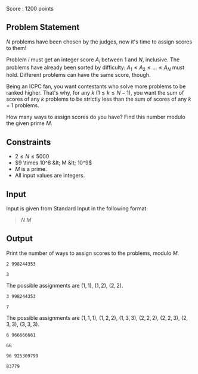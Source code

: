 Score : $1200$ points

## Problem Statement

$N$ problems have been chosen by the judges, now it's time to assign scores to them!

Problem $i$ must get an integer score $A_i$ between $1$ and $N$, inclusive.
The problems have already been sorted by difficulty: $A_1 \le A_2 \le \ldots \le A_N$ must hold.
Different problems can have the same score, though.

Being an ICPC fan, you want contestants who solve more problems to be ranked higher.
That's why, for any $k$ ($1 \le k \le N-1$), you want the sum of scores of any $k$ problems to be strictly less than the sum of scores of any $k+1$ problems.

How many ways to assign scores do you have? Find this number modulo the given prime $M$.

## Constraints

- $2 \leq N \leq 5000$
- $9 \times 10^8 &lt; M &lt; 10^9$
- $M$ is a prime.
- All input values are integers.

## Input

Input is given from Standard Input in the following format:

> $N$ $M$

## Output

Print the number of ways to assign scores to the problems, modulo $M$.

```input1
2 998244353
```

```output1
3
```

The possible assignments are $(1, 1)$, $(1, 2)$, $(2, 2)$.

```input2
3 998244353
```

```output2
7
```

The possible assignments are $(1, 1, 1)$, $(1, 2, 2)$, $(1, 3, 3)$, $(2, 2, 2)$, $(2, 2, 3)$, $(2, 3, 3)$, $(3, 3, 3)$.

```input3
6 966666661
```

```output3
66
```

```input4
96 925309799
```

```output4
83779
```